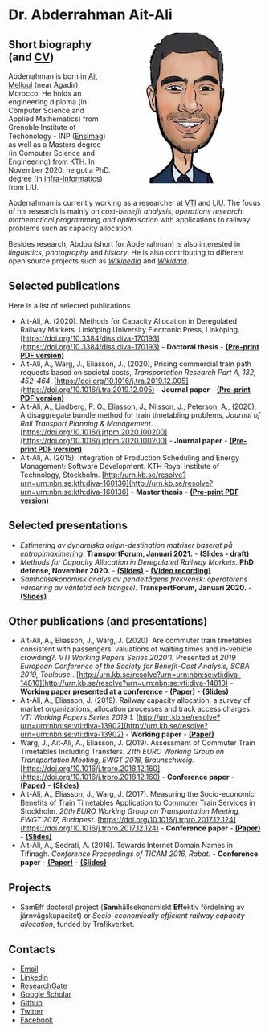 # Dr. Abderrahman Ait-Ali
<img src="https://github.com/abdeaitali/abdeaitali.github.io/raw/master/images/sketch.jpg" width=300 align=right>

## Short biography (and [CV](https://github.com/abdeaitali/abdeaitali.github.io/raw/master/files/cv.pdf))
Abderrahman is born in [Ait Melloul](https://goo.gl/maps/eBJYE8a3YLKsdhZw9) (near Agadir), Morocco. He holds an engineering diploma (in Computer Science and Applied Mathematics) from Grenoble Institute of Techonology - INP ([Ensimag](https://ensimag.grenoble-inp.fr/)) as well as a Masters degree (in Computer Science and Engineering) from [KTH](https://www.kth.se/profile/abde). In November 2020, he got a PhD. degree (in [Infra-Informatics](https://liu.se/en/article/forskarutbildning-i-infrainformatik)) from LiU.

Abderrahman is currently working as a researcher at [VTI](https://www.vti.se/en/employees/abderrahman-ait-ali) and [LiU](https://liu.se/en/employee/abdai17). The focus of his research is mainly on *cost-benefit analysis*, *operations research*, *mathematical programming and optimisation* with applications to railway problems such as capacity allocation. 

Besides research, Abdou (short for Abderrahman) is also interested in *linguistics*, *photography* and *history*. He is also contributing to different open source projects such as *[Wikipedia](https://w.wiki/phA)* and *[Wikidata](https://www.wikidata.org/wiki/Q60311822)*.

## Selected publications
Here is a list of selected publications
* Ait-Ali, A. (2020). Methods for Capacity Allocation in Deregulated Railway Markets. Linköping University Electronic Press, Linköping. [https://doi.org/10.3384/diss.diva-170193](https://doi.org/10.3384/diss.diva-170193) - **Doctoral thesis** - **[(Pre-print PDF version)](https://github.com/abdeaitali/abdeaitali.github.io/raw/master/files/phdthesis.pdf)**
* Ait-Ali, A., Warg, J., Eliasson, J., (2020), Pricing commercial train path requests based on societal costs, *Transportation Research Part A, 132, 452-464*. [https://doi.org/10.1016/j.tra.2019.12.005](https://doi.org/10.1016/j.tra.2019.12.005) - **Journal paper** - **[(Pre-print PDF version)](https://github.com/abdeaitali/abdeaitali.github.io/raw/master/files/TP1.pdf)**
* Ait-Ali, A., Lindberg, P. O., Eliasson, J., Nilsson, J., Peterson, A., (2020), A disaggregate bundle method for train timetabling problems, *Journal of Rail Transport Planning & Management*. [https://doi.org/10.1016/j.jrtpm.2020.100200](https://doi.org/10.1016/j.jrtpm.2020.100200) - **Journal paper** - **[(Pre-print PDF version)](https://github.com/abdeaitali/abdeaitali.github.io/raw/master/files/BM.pdf)**
* Ait-Ali, A. (2015). Integration of Production Scheduling and Energy Management: Software Development. KTH Royal Institute of Technology, Stockholm. [http://urn.kb.se/resolve?urn=urn:nbn:se:kth:diva-160136](http://urn.kb.se/resolve?urn=urn:nbn:se:kth:diva-160136) - **Master thesis** - **[(Pre-print PDF version)](https://github.com/abdeaitali/abdeaitali.github.io/raw/master/files/mathesis.pdf)**

## Selected presentations
* *Estimering av dynamiska origin-destination matriser baserat på entropimaximering*. **TransportForum, Januari 2021.** - **[(Slides - draft)](https://github.com/abdeaitali/abdeaitali.github.io/raw/master/files/slides/tf21.pdf)**
* *Methods for Capacity Allocation in Deregulated Railway Markets*. **PhD defense, November 2020.** - **[(Slides)](https://github.com/abdeaitali/abdeaitali.github.io/raw/master/files/slides/phd.pdf)** - **[(Video recording)](https://youtu.be/5EsgU053MHU)**
* *Samhällsekonomisk analys av pendeltågens frekvensk: operatörens värdering av väntetid och trängsel*. **TransportForum, Januari 2020.** - **[(Slides)](https://github.com/abdeaitali/abdeaitali.github.io/raw/master/files/slides/tf20.pdf)**


## Other publications (and presentations)
* Ait-Ali, A., Eliasson, J., Warg, J. (2020). Are commuter train timetables consistent with passengers’ valuations of waiting times and in-vehicle crowding?. *VTI Working Papers Series 2020:1.* Presented at *2019 European Conference of the Society for Benefit-Cost Analysis, SCBA 2019, Toulouse.*. [http://urn.kb.se/resolve?urn=urn:nbn:se:vti:diva-14810](http://urn.kb.se/resolve?urn=urn:nbn:se:vti:diva-14810) - **Working paper presented at a conference** - **[(Paper)](https://github.com/abdeaitali/abdeaitali.github.io/raw/master/files/vtiwps20_1.pdf)** - **[(Slides)](https://github.com/abdeaitali/abdeaitali.github.io/raw/master/files/slides/scba19.pdf)**
* Ait-Ali, A., Eliasson, J. (2019). Railway capacity allocation: a survey of market organizations, allocation processes and track access charges. *VTI Working Papers Series 2019:1.* [http://urn.kb.se/resolve?urn=urn:nbn:se:vti:diva-13902](http://urn.kb.se/resolve?urn=urn:nbn:se:vti:diva-13902) - **Working paper** - **[(Paper)](https://github.com/abdeaitali/abdeaitali.github.io/raw/master/files/vtiwps19_1.pdf)**
* Warg, J., Ait-Ali, A., Eliasson, J. (2019). Assessment of Commuter Train Timetables Including Transfers. *21th EURO Working Group on Transportation Meeting, EWGT 2018, Braunschweig.* [https://doi.org/10.1016/j.trpro.2018.12.160](https://doi.org/10.1016/j.trpro.2018.12.160) - **Conference paper** - **[(Paper)](https://github.com/abdeaitali/abdeaitali.github.io/raw/master/files/ewgt18.pdf)** - **[(Slides)](https://github.com/abdeaitali/abdeaitali.github.io/raw/master/files/slides/ewgt18.pdf)**
* Ait-Ali, A., Eliasson, J., Warg, J. (2017). Measuring the Socio-economic Benefits of Train Timetables Application to Commuter Train Services in Stockholm. *20th EURO Working Group on Transportation Meeting, EWGT 2017, Budapest.* [https://doi.org/10.1016/j.trpro.2017.12.124](https://doi.org/10.1016/j.trpro.2017.12.124) - **Conference paper** - **[(Paper)](https://github.com/abdeaitali/abdeaitali.github.io/raw/master/files/ewgt17.pdf)** - **[(Slides)](https://github.com/abdeaitali/abdeaitali.github.io/raw/master/files/slides/ewgt17.pdf)**
* Ait-Ali, A., Sedrati, A. (2016). Towards Internet Domain Names in Tifinagh. *Conference Proceedings of TICAM 2016, Rabat.* - **Conference paper** - **[(Paper)](https://github.com/abdeaitali/abdeaitali.github.io/raw/master/files/ticam16.pdf)** - **[(Slides)](https://github.com/abdeaitali/abdeaitali.github.io/raw/master/files/slides/ticam16.pdf)**

## Projects

* SamEff doctoral project (**Sam**hällsekonomiskt **Eff**ektiv fördelning av järnvägskapacitet) or *Socio-economically efficient railway capacity allocation*, funded by Trafikverket.

## Contacts
* [Email](mailto:abde.aitali@live.com) 
* [Linkedin](https://www.linkedin.com/in/abdeaitali/)
* [ResearchGate](https://www.researchgate.net/profile/Abderrahman_Ait-Ali)
* [Google Scholar](https://scholar.google.com/citations?user=3t1aBqYAAAAJ&hl=en&authuser=1)
* [Github](https://github.com/abdeaitali)
* [Twitter](https://twitter.com/AbdeAitali)
* [Facebook](https://www.facebook.com/abde7aitali/)
